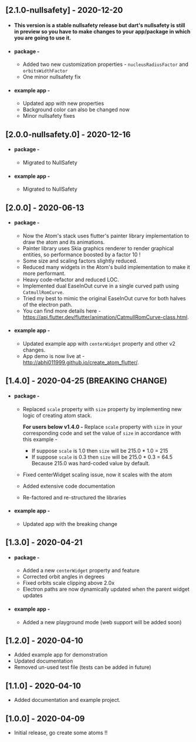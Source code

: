 ## [2.1.0-nullsafety] - 2020-12-20

- #### This version is a stable nullsafety release but dart's nullsafety is still in preview so you have to make changes to your app/package in which you are going to use it.

- #### package -
    - Added two new customization properties - `nucleusRadiusFactor` and `orbitsWidthFactor`
    - One minor nullsafety fix

- #### example app -
    - Updated app with new properties
    - Background color can also be changed now
    - Minor nullsafety fixes

## [2.0.0-nullsafety.0] - 2020-12-16

- #### package -
    - Migrated to NullSafety

- #### example app -
    - Migrated to NullSafety

## [2.0.0] - 2020-06-13

- #### package -
    - Now the Atom's stack uses flutter's painter library implementation to draw the atom and its animations.
    - Painter library uses Skia graphics renderer to render graphical entities, so performance boosted by a factor 10 !
    - Some size and scaling factors slightly reduced.
    - Reduced many widgets in the Atom's build implementation to make it more performant.
    - Heavy code-refactor and reduced LOC.
    - Implemented dual EaseInOut curve in a single curved path using `CatmullRomCurve`.
    - Tried my best to mimic the original EaseInOut curve for both halves of the electron path.
    - You can find more details here - https://api.flutter.dev/flutter/animation/CatmullRomCurve-class.html.

- #### example app -
    - Updated example app with `centerWidget` property and other v2 changes.
    - App demo is now live at - http://abhi011999.github.io/create_atom_flutter/.

## [1.4.0] - 2020-04-25 (BREAKING CHANGE)

- #### package -
    - Replaced `scale` property with `size` property by implementing new logic
      of creating atom stack.
    
        **For users below v1.4.0 -**
        Replace `scale` property with `size` in your corresponding code and set the
        value of `size` in accordance with this example -
        - If suppose `scale` is 1.0 then `size` will be 215.0 * 1.0 = 215
        - If suppose `scale` is 0.3 then `size` will be 215.0 * 0.3 = 64.5
        Because 215.0 was hard-coded value by default.

    - Fixed centerWidget scaling issue, now it scales with the atom
    - Added extensive code documentation
    - Re-factored and re-structured the libraries

- #### example app - 
    - Updated app with the breaking change

## [1.3.0] - 2020-04-21

- #### package -
    - Added a new `centerWidget` property and feature
    - Corrected orbit angles in degrees
    - Fixed orbits scale clipping above 2.0x
    - Electron paths are now dynamically updated when the parent widget updates

- #### example app -
    - Added a new playground mode (web support will be added soon)

## [1.2.0] - 2020-04-10

- Added example app for demonstration
- Updated documentation
- Removed un-used test file (tests can be added in future)

## [1.1.0] - 2020-04-10

- Added documentation and example project.

## [1.0.0] - 2020-04-09

- Initial release, go create some atoms !!